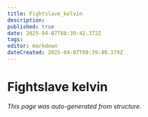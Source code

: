 ```yaml
---
title: Fightslave_kelvin
description: 
published: true
date: 2025-04-07T08:39:42.372Z
tags: 
editor: markdown
dateCreated: 2025-04-07T08:39:40.379Z
---
```


# Fightslave kelvin

*This page was auto-generated from structure.*